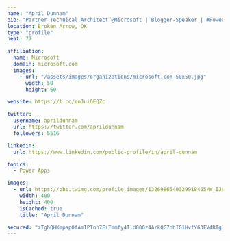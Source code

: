 ```yaml
---
name: "April Dunnam"
bio: "Partner Technical Architect @Microsoft | Blogger-Speaker | #PowerApps, #PowerAutomate, #Office365, #SharePoint | #WIT | #Karaoke Queen"
location: Broken Arrow, OK
type: "profile"
heat: 77

affiliation:
  name: Microsoft
  domain: microsoft.com
  images:
    - url: "/assets/images/organizations/microsoft.com-50x50.jpg"
      width: 50
      height: 50

website: https://t.co/enJuiGEQZc

twitter:
  username: aprildunnam
  url: https://twitter.com/aprildunnam
  followers: 5516

linkedin:
  url: https://www.linkedin.com/public-profile/in/april-dunnam

topics:
  - Power Apps

images:
  - url: https://pbs.twimg.com/profile_images/1326986540329918465/W_IJ6Ih2_400x400.jpg
    width: 400
    height: 400
    isCached: true
    title: "April Dunnam"

secured: "zTghQHKmpap0fAmIPTnh7EiTmmfy4Ild00Gz4ArkQG7nhIG1HvfY63FV4RTgJy1CRcwMrzyqFpVtmfFoi2WKL5Y5EuKMc6d1M9kkFcbq7x27fI5hRA8sN/n9nZxUmk57Dkpfjbz7VE0F2YmrIGGx6lSuH+/9ZoOnD4iQ93LsbcKxZirBqlz11DzcImKAvWxyG5s9bO52o0lLOIYOZGYRMle1cjcSahKiPScRxVqSkwQryosAvmZ3tlgKdwAQ5v/ApeNplhLNGUI/JB2C4ZuYpyZ+T87XZvWw31bH1WEJ+ynSG+MfvlHIvpdCozVNiljOtCklag6N6qrUUmUygZ1Lj/2daoFXS7XhnY+FkIi37HtXmOJE3CxMKyK3oOi57amVf0gZNj8TKIiq620lV+UizVvZ8cbShm2owkxAVbEpeCc=;9zi6utCpRV4LREonlBz+Qw=="
---
```


